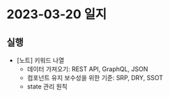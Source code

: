# 2023-03-20 일지

## 실행

- [노트] 키워드 나열
  - 데이터 가져오기: REST API, GraphQL, JSON
  - 컴포넌트 유지 보수성을 위한 기준: SRP, DRY, SSOT
  - state 관리 원칙